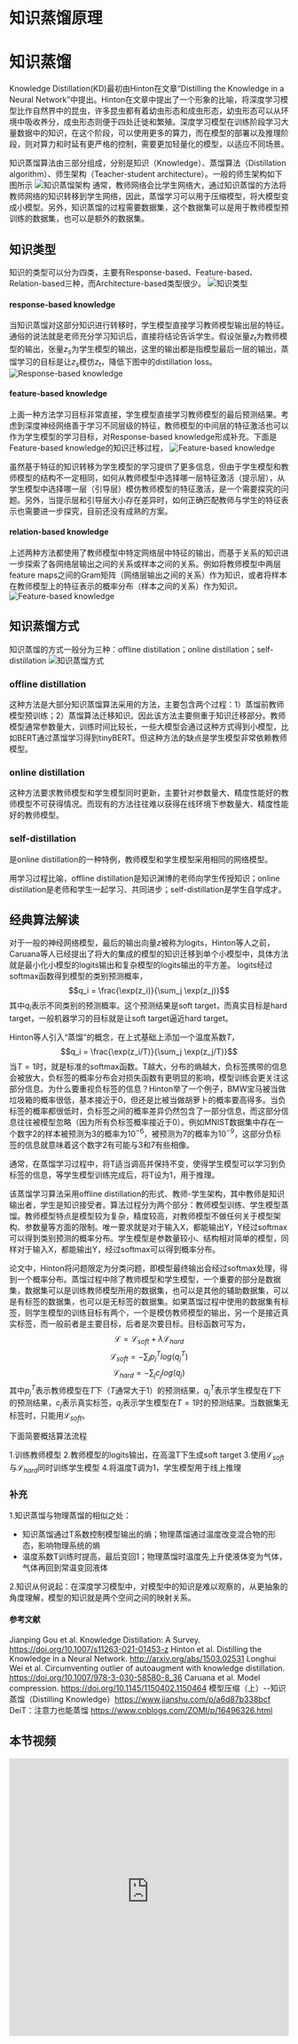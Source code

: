 # 知识蒸馏原理

# 知识蒸馏

Knowledge Distillation(KD)最初由Hinton在文章“Distilling the Knowledge in a Neural Network”中提出。Hinton在文章中提出了一个形象的比喻，将深度学习模型比作自然界中的昆虫，许多昆虫都有着幼虫形态和成虫形态，幼虫形态可以从环境中吸收养分，成虫形态则便于四处迁徙和繁殖。深度学习模型在训练阶段学习大量数据中的知识，在这个阶段，可以使用更多的算力，而在模型的部署以及推理阶段，则对算力和时延有更严格的控制，需要更加轻量化的模型，以适应不同场景。

知识蒸馏算法由三部分组成，分别是知识（Knowledge）、蒸馏算法（Distillation algorithm）、师生架构（Teacher-student architecture）。一般的师生架构如下图所示
![知识蒸馏架构](../03Slim/images/distill01.png)
通常，教师网络会比学生网络大，通过知识蒸馏的方法将教师网络的知识转移到学生网络，因此，蒸馏学习可以用于压缩模型，将大模型变成小模型。另外，知识蒸馏的过程需要数据集，这个数据集可以是用于教师模型预训练的数据集，也可以是额外的数据集。


## 知识类型

知识的类型可以分为四类，主要有Response-based、Feature-based、Relation-based三种，而Architecture-based类型很少。
![知识类型](../03Slim/images/distill03.png)


#### response-based knowledge
当知识蒸馏对这部分知识进行转移时，学生模型直接学习教师模型输出层的特征。通俗的说法就是老师充分学习知识后，直接将结论告诉学生。假设张量$z_t$为教师模型的输出，张量$z_s$为学生模型的输出，这里的输出都是指模型最后一层的输出，蒸馏学习的目标是让$z_s$模仿$z_t$，降低下图中的distillation loss。
![Response-based knowledge](../03Slim/images/distill04.png)


#### feature-based knowledge
上面一种方法学习目标非常直接，学生模型直接学习教师模型的最后预测结果。考虑到深度神经网络善于学习不同层级的特征，教师模型的中间层的特征激活也可以作为学生模型的学习目标，对Response-based knowledge形成补充。下面是Feature-based knowledge的知识迁移过程，
![Feature-based knowledge](../03Slim/images/distill05.png)

虽然基于特征的知识转移为学生模型的学习提供了更多信息，但由于学生模型和教师模型的结构不一定相同，如何从教师模型中选择哪一层特征激活（提示层），从学生模型中选择哪一层（引导层）模仿教师模型的特征激活，是一个需要探究的问题。另外，当提示层和引导层大小存在差异时，如何正确匹配教师与学生的特征表示也需要进一步探究，目前还没有成熟的方案。

#### relation-based knowledge
上述两种方法都使用了教师模型中特定网络层中特征的输出，而基于关系的知识进一步探索了各网络层输出之间的关系或样本之间的关系。例如将教师模型中两层feature maps之间的Gram矩阵（网络层输出之间的关系）作为知识，或者将样本在教师模型上的特征表示的概率分布（样本之间的关系）作为知识。
![Feature-based knowledge](../03Slim/images/distill06.png)

## 知识蒸馏方式

知识蒸馏的方式一般分为三种：offline distillation；online distillation；self-distillation
![知识蒸馏方式](../03Slim/images/distill07.png)

### offline distillation
这种方法是大部分知识蒸馏算法采用的方法，主要包含两个过程：1）蒸馏前教师模型预训练；2）蒸馏算法迁移知识。因此该方法主要侧重于知识迁移部分。教师模型通常参数量大，训练时间比较长，一些大模型会通过这种方式得到小模型，比如BERT通过蒸馏学习得到tinyBERT。但这种方法的缺点是学生模型非常依赖教师模型。

### online distillation
这种方法要求教师模型和学生模型同时更新，主要针对参数量大、精度性能好的教师模型不可获得情况。而现有的方法往往难以获得在线环境下参数量大、精度性能好的教师模型。

### self-distillation
是online distillation的一种特例，教师模型和学生模型采用相同的网络模型。

用学习过程比喻，offline distillation是知识渊博的老师向学生传授知识；online distillation是老师和学生一起学习、共同进步；self-distillation是学生自学成才。

## 经典算法解读

对于一般的神经网络模型，最后的输出向量$z$被称为logits，Hinton等人之前，Caruana等人已经提出了将大的集成的模型的知识迁移到单个小模型中，具体方法就是最小化小模型的logits输出和复杂模型的logits输出的平方差。
logits经过softmax函数得到模型的类别预测概率，
$$q_i = \frac{\exp(z_i)}{\sum_j \exp(z_j)}$$
其中$q_i$表示不同类别的预测概率。这个预测结果是soft target，而真实目标是hard target，一般机器学习的目标就是让soft target逼近hard target。

Hinton等人引入“蒸馏”的概念，在上式基础上添加一个温度系数$T$，
$$q_i = \frac{\exp(z_i/T)}{\sum_j \exp(z_j/T)}$$
当$T=1$时，就是标准的softmax函数。T越大，分布的熵越大，负标签携带的信息会被放大，负标签的概率分布会对损失函数有更明显的影响，模型训练会更关注这部分信息。为什么要重视负标签的信息？Hinton举了一个例子，BMW宝马被当做垃圾箱的概率很低，基本接近于0，但还是比被当做胡萝卜的概率要高得多。当负标签的概率都很低时，负标签之间的概率差异仍然包含了一部分信息，而这部分信息往往被模型忽略（因为所有负标签概率接近于0）。例如MNIST数据集中存在一个数字2的样本被预测为3的概率为$10^{-6}$，被预测为7的概率为$10^{-9}$，这部分负标签的信息就意味着这个数字2有可能与3和7有些相像。

通常，在蒸馏学习过程中，将T适当调高并保持不变，使得学生模型可以学习到负标签的信息，等学生模型训练完成后，将T设为1，用于推理。

该蒸馏学习算法采用offline distillation的形式、教师-学生架构，其中教师是知识输出者，学生是知识接受者。算法过程分为两个部分：教师模型训练、学生模型蒸馏。教师模型特点是模型较为复杂，精度较高，对教师模型不做任何关于模型架构、参数量等方面的限制。唯一要求就是对于输入X，都能输出Y，Y经过softmax可以得到类别预测的概率分布。学生模型是参数量较小、结构相对简单的模型，同样对于输入X，都能输出Y，经过softmax可以得到概率分布。

论文中，Hinton将问题限定为分类问题，即模型最终输出会经过softmax处理，得到一个概率分布。蒸馏过程中除了教师模型和学生模型，一个重要的部分是数据集，数据集可以是训练教师模型所用的数据集，也可以是其他的辅助数据集，可以是有标签的数据集，也可以是无标签的数据集。如果蒸馏过程中使用的数据集有标签，则学生模型的训练目标有两个，一个是模仿教师模型的输出，另一个是接近真实标签，而一般前者是主要目标，后者是次要目标。目标函数可写为，
$$\mathcal{L} = \mathcal{L}_{soft} + \lambda \mathcal{L}_{hard}$$
$$\mathcal{L}_{soft} = -\sum_j p_j^T log(q_j^T)$$
$$\mathcal{L}_{hard} = -\sum_j c_j log(q_j)$$
其中$p_j^T$表示教师模型在$T$下（$T$通常大于1）的预测结果，$q_j^T$表示学生模型在$T$下的预测结果，$c_j$表示真实标签，$q_j$表示学生模型在$T=1$时的预测结果。当数据集无标签时，只能用$\mathcal{L}_{soft}$。

下面简要概括算法流程

1.训练教师模型
2.教师模型的logits输出，在高温T下生成soft target
3.使用$\mathcal{L}_{soft}$与$\mathcal{L}_{hard}$同时训练学生模型
4.将温度T调为1，学生模型用于线上推理

### 补充
1.知识蒸馏与物理蒸馏的相似之处：
- 知识蒸馏通过T系数控制模型输出的熵；物理蒸馏通过温度改变混合物的形态，影响物理系统的熵
- 温度系数T训练时提高，最后变回1；物理蒸馏时温度先上升使液体变为气体，气体再回到常温变回液体

2.知识从何说起：在深度学习模型中，对模型中的知识是难以观察的，从更抽象的角度理解，模型的知识就是两个空间之间的映射关系。

#### 参考文献
Jianping Gou et al. Knowledge Distillation: A Survey. https://doi.org/10.1007/s11263-021-01453-z
Hinton et al. Distilling the Knowledge in a Neural Network. http://arxiv.org/abs/1503.02531
Longhui Wei et al. Circumventing outlier of autoaugment with knowledge distillation.  https://doi.org/10.1007/978-3-030-58580-8_36
Caruana et al. Model compression. https://doi.org/10.1145/1150402.1150464
模型压缩（上）--知识蒸馏（Distilling Knowledge）https://www.jianshu.com/p/a6d87b338bcf
DeiT：注意力也能蒸馏 https://www.cnblogs.com/ZOMI/p/16496326.html

## 本节视频

<html>
<iframe src="https:&as_wide=1&high_quality=1&danmaku=0&t=30&autoplay=0" width="100%" height="500" scrolling="no" border="0" frameborder="no" framespacing="0" allowfullscreen="true"> </iframe>
</html>
